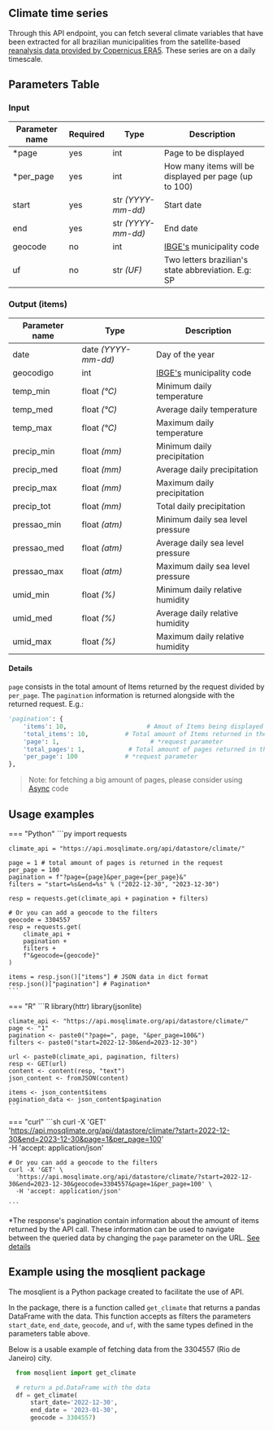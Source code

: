 ## Climate time series
Through this API endpoint, you can fetch several climate variables that have been extracted for all brazilian municipalities from the satellite-based [reanalysis data provided by Copernicus ERA5](https://cds.climate.copernicus.eu/cdsapp#!/dataset/reanalysis-era5-land?tab=overview). These series are on a daily timescale.

## Parameters Table 
### Input
| Parameter name | Required | Type | Description |
|--|--|--|--|
| *page | yes | int | Page to be displayed |
| *per_page | yes | int | How many items will be displayed per page (up to 100) |
| start | yes | str _(YYYY-mm-dd)_ | Start date |
| end | yes | str _(YYYY-mm-dd)_ | End date |
| geocode | no | int | [IBGE's](https://www.ibge.gov.br/explica/codigos-dos-municipios.php) municipality code |
| uf | no | str _(UF)_ | Two letters brazilian's state abbreviation. E.g: SP |

### Output (items)
| Parameter name | Type | Description |
| -- | -- | -- |
| date | date _(YYYY-mm-dd)_ | Day of the year
| geocodigo | int | [IBGE's](https://www.ibge.gov.br/explica/codigos-dos-municipios.php) municipality code
| temp_min | float _(°C)_ | Minimum daily temperature
| temp_med | float _(°C)_ | Average daily temperature
| temp_max | float _(°C)_ | Maximum daily temperature
| precip_min | float _(mm)_ | Minimum daily precipitation
| precip_med | float _(mm)_ | Average daily precipitation
| precip_max | float _(mm)_ | Maximum daily precipitation
| precip_tot | float _(mm)_ | Total daily precipitation
| pressao_min | float _(atm)_ | Minimum daily sea level pressure
| pressao_med | float _(atm)_ | Average daily sea level pressure
| pressao_max | float _(atm)_ | Maximum daily sea level pressure
| umid_min | float _(%)_ | Minimum daily relative humidity 
| umid_med | float _(%)_ | Average daily relative humidity
| umid_max | float _(%)_ | Maximum daily relative humidity

#### Details
`page` consists in the total amount of Items returned by the request divided by `per_page`.  The `pagination` information is returned alongside with the returned request. E.g.:
```py
'pagination': {
	'items': 10,                      # Amout of Items being displayed 
	'total_items': 10,  		# Total amount of Items returned in the request
	'page': 1,			               # *request parameter
	'total_pages': 1,      		 # Total amount of pages returned in the request
	'per_page': 100		    	# *request parameter
},
```

> Note: for fetching a big amount of pages, please consider using [Async](../../tutorials/AsyncRequests.ipynb) code


## Usage examples

=== "Python"
    ```py
    import requests

    climate_api = "https://api.mosqlimate.org/api/datastore/climate/"

    page = 1 # total amount of pages is returned in the request
    per_page = 100
    pagination = f"?page={page}&per_page={per_page}&"
    filters = "start=%s&end=%s" % ("2022-12-30", "2023-12-30")

    resp = requests.get(climate_api + pagination + filters)

    # Or you can add a geocode to the filters
    geocode = 3304557
    resp = requests.get(
        climate_api + 
        pagination + 
        filters +
        f"&geocode={geocode}"
    )

    items = resp.json()["items"] # JSON data in dict format
    resp.json()["pagination"] # Pagination*
    ```

=== "R"
    ```R
    library(httr)
    library(jsonlite)

    climate_api <- "https://api.mosqlimate.org/api/datastore/climate/"
    page <- "1"
    pagination <- paste0("?page=", page, "&per_page=100&")
    filters <- paste0("start=2022-12-30&end=2023-12-30")

    url <- paste0(climate_api, pagination, filters)
    resp <- GET(url)
    content <- content(resp, "text")
    json_content <- fromJSON(content)

    items <- json_content$items
    pagination_data <- json_content$pagination
    ```

=== "curl"
    ```sh
    curl -X 'GET' \
      'https://api.mosqlimate.org/api/datastore/climate/?start=2022-12-30&end=2023-12-30&page=1&per_page=100' \
      -H 'accept: application/json'

    # Or you can add a geocode to the filters
    curl -X 'GET' \
      'https://api.mosqlimate.org/api/datastore/climate/?start=2022-12-30&end=2023-12-30&geocode=3304557&page=1&per_page=100' \
      -H 'accept: application/json'

    ```

*The response's pagination contain information about the amount of items returned
by the API call. These information can be used to navigate between the queried
data by changing the `page` parameter on the URL. [See details](#details)

## Example using the mosqlient package

The mosqlient is a Python package created to facilitate the use of API. 

In the package, there is a function called `get_climate` that returns a pandas DataFrame with the data. This function accepts as filters the parameters `start_date`, `end_date`, `geocode`, and `uf`, with the same types defined in the parameters table above. 

Below is a usable example of fetching data from the 3304557 (Rio de Janeiro) city.
```py
  from mosqlient import get_climate

  # return a pd.DataFrame with the data 
  df = get_climate(
      start_date='2022-12-30', 
      end_date = '2023-01-30',
      geocode = 3304557)
```
